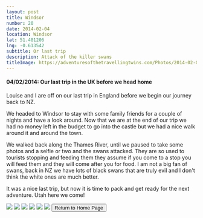 ```yaml
---
layout: post
title: Windsor
number: 20
date: 2014-02-04
location: Windsor
lat: 51.481206
lng: -0.613542
subtitle: Or last trip
description: Attack of the killer swans
titleImage: https://adventuresofthetravellingtwins.com/Photos/2014-02-04-Windsor/cover-min.JPG
---
```


<h4>04/02/2014: Our last trip in the UK before we head home</h4>

Louise and I are off on our last trip in England before we begin our journey back to NZ.

We headed to Windsor to stay with some family friends for a couple of nights and have a look around. 
Now that we are at the end of our trip we had no money left in the budget to go into the castle but we had a nice walk around it and around the town.

We walked back along the Thames River, until we paused to take some photos and a selfie or two and the swans attacked. 
They are so used to tourists stopping and feeding them they assume if you come to a stop you will feed them and they will come after you for food.
I am not a big fan of swans, back in NZ we have lots of black swans that are truly evil and I don't think the white ones are much better. 

It was a nice last trip, but now it is time to pack and get ready for the next adventure. Utah here we come!

<img src="https://adventuresofthetravellingtwins.com/Photos/2014-02-04-Windsor/day11-min.JPG" class="image1">
<img src="https://adventuresofthetravellingtwins.com/Photos/2014-02-04-Windsor/day12-min.JPG" class="image1">
<img src="https://adventuresofthetravellingtwins.com/Photos/2014-02-04-Windsor/day13-min.JPG" class="image1">
<img src="https://adventuresofthetravellingtwins.com/Photos/2014-02-04-Windsor/day14-min.JPG" class="image1">
<img src="https://adventuresofthetravellingtwins.com/Photos/2014-02-04-Windsor/day15-min.JPG" class="image1">
<img src="https://adventuresofthetravellingtwins.com/Photos/2014-02-04-Windsor/day16-min.JPG" class="image1">

<input type="button" value="Return to Home Page" onclick="self.close()"> 
